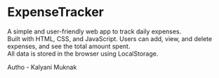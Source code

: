 # ExpenseTracker
A simple and user-friendly web app to track daily expenses.<br>
Built with HTML, CSS, and JavaScript. Users can add, view, and delete expenses, and see the total amount spent.<br>
All data is stored in the browser using LocalStorage.<br>

Autho - Kalyani Muknak
